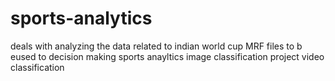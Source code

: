# sports-analytics
deals with analyzing the data related to indian world cup MRF files  to b eused to decision making
sports anayltics
image classification project
video classification

